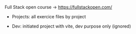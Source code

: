Full Stack open course -> https://fullstackopen.com/

- Projects: all exercice files by project

- Dev: initiated project with vite, dev purpose only (ignored)